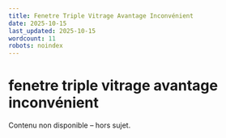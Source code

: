 ```yaml
---
title: Fenetre Triple Vitrage Avantage Inconvénient
date: 2025-10-15
last_updated: 2025-10-15
wordcount: 11
robots: noindex
---
```


# fenetre triple vitrage avantage inconvénient

Contenu non disponible – hors sujet.